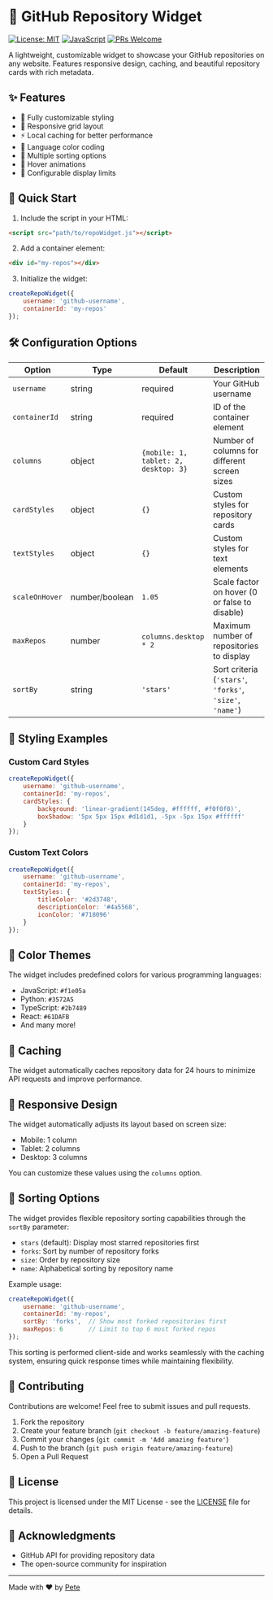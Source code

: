 # 🎯 GitHub Repository Widget

[![License: MIT](https://img.shields.io/badge/License-MIT-yellow.svg)](https://opensource.org/licenses/MIT)
[![JavaScript](https://img.shields.io/badge/JavaScript-ES6+-yellow)](https://www.ecma-international.org/ecma-262/)
[![PRs Welcome](https://img.shields.io/badge/PRs-welcome-brightgreen.svg)](http://makeapullrequest.com)

A lightweight, customizable widget to showcase your GitHub repositories on any website. Features responsive design, caching, and beautiful repository cards with rich metadata.

## ✨ Features

- 🎨 Fully customizable styling
- 📱 Responsive grid layout
- ⚡ Local caching for better performance
- 🌈 Language color coding
- 🔄 Multiple sorting options
- 💫 Hover animations
- 🎯 Configurable display limits

## 🚀 Quick Start

1. Include the script in your HTML:
```html
<script src="path/to/repoWidget.js"></script>
```

2. Add a container element:
```html
<div id="my-repos"></div>
```

3. Initialize the widget:
```javascript
createRepoWidget({
    username: 'github-username',
    containerId: 'my-repos'
});
```

## 🛠️ Configuration Options

| Option | Type | Default | Description |
|--------|------|---------|-------------|
| `username` | string | required | Your GitHub username |
| `containerId` | string | required | ID of the container element |
| `columns` | object | `{mobile: 1, tablet: 2, desktop: 3}` | Number of columns for different screen sizes |
| `cardStyles` | object | `{}` | Custom styles for repository cards |
| `textStyles` | object | `{}` | Custom styles for text elements |
| `scaleOnHover` | number/boolean | `1.05` | Scale factor on hover (0 or false to disable) |
| `maxRepos` | number | `columns.desktop * 2` | Maximum number of repositories to display |
| `sortBy` | string | `'stars'` | Sort criteria (`'stars'`, `'forks'`, `'size'`, `'name'`) |

## 💅 Styling Examples

### Custom Card Styles
```javascript
createRepoWidget({
    username: 'github-username',
    containerId: 'my-repos',
    cardStyles: {
        background: 'linear-gradient(145deg, #ffffff, #f0f0f0)',
        boxShadow: '5px 5px 15px #d1d1d1, -5px -5px 15px #ffffff'
    }
});
```

### Custom Text Colors
```javascript
createRepoWidget({
    username: 'github-username',
    containerId: 'my-repos',
    textStyles: {
        titleColor: '#2d3748',
        descriptionColor: '#4a5568',
        iconColor: '#718096'
    }
});
```

## 🎨 Color Themes

The widget includes predefined colors for various programming languages:

- JavaScript: `#f1e05a`
- Python: `#3572A5`
- TypeScript: `#2b7489`
- React: `#61DAFB`
- And many more!

## 🔄 Caching

The widget automatically caches repository data for 24 hours to minimize API requests and improve performance.

## 📱 Responsive Design

The widget automatically adjusts its layout based on screen size:
- Mobile: 1 column
- Tablet: 2 columns
- Desktop: 3 columns

You can customize these values using the `columns` option.

## 🔀 Sorting Options

The widget provides flexible repository sorting capabilities through the `sortBy` parameter:

- `stars` (default): Display most starred repositories first
- `forks`: Sort by number of repository forks
- `size`: Order by repository size
- `name`: Alphabetical sorting by repository name

Example usage:
```javascript
createRepoWidget({
    username: 'github-username',
    containerId: 'my-repos',
    sortBy: 'forks',  // Show most forked repositories first
    maxRepos: 6       // Limit to top 6 most forked repos
});
```

This sorting is performed client-side and works seamlessly with the caching system, ensuring quick response times while maintaining flexibility.

## 🤝 Contributing

Contributions are welcome! Feel free to submit issues and pull requests.

1. Fork the repository
2. Create your feature branch (`git checkout -b feature/amazing-feature`)
3. Commit your changes (`git commit -m 'Add amazing feature'`)
4. Push to the branch (`git push origin feature/amazing-feature`)
5. Open a Pull Request

## 📄 License

This project is licensed under the MIT License - see the [LICENSE](LICENSE) file for details.

## 🙏 Acknowledgments

- GitHub API for providing repository data
- The open-source community for inspiration

---

Made with ❤️ by [Pete](https://www.peterbenoit.com)
